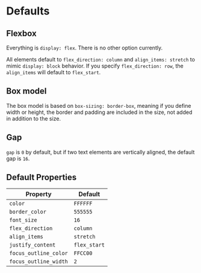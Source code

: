 # Defaults

## Flexbox
Everything is `display: flex`. There is no other option currently.

All elements default to `flex_direction: column` and `align_items: stretch` to mimic `display: block` behavior. If you specify `flex_direction: row`, the `align_items` will default to `flex_start`.

## Box model
The box model is based on `box-sizing: border-box`, meaning if you define width or height, the border and padding are included in the size, not added in addition to the size.

## Gap
`gap` is `0` by default, but if two text elements are vertically aligned, the default gap is `16`.

## Default Properties
| Property | Default |
| --- | --- |
| `color` | `FFFFFF` |
| `border_color` | `555555` |
| `font_size` | `16` |
| `flex_direction` | `column` |
| `align_items` | `stretch` |
| `justify_content` | `flex_start` |
| `focus_outline_color` | `FFCC00` |
| `focus_outline_width` | `2` |